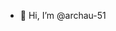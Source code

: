 - 👋 Hi, I’m @archau-51
<!---
archau-51/archau-51 is a ✨ special ✨ repository because its `README.md` (this file) appears on your GitHub profile.
You can click the Preview link to take a look at your changes.
--->
